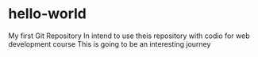 # hello-world
My first Git Repository
In intend to use theis repository with codio for web development course
This is going to be an interesting journey
